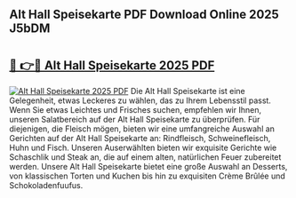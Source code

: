 ## Alt Hall Speisekarte PDF Download Online 2025 J5bDM

# <h2><a href="http://gc7j2bu.nevu.top/?p=Alt+Hall+Speisekarte">🔗 👉🔴 Alt Hall Speisekarte 2025 PDF</a></h2>

[![Alt Hall Speisekarte 2025 PDF](https://i.imgur.com/dBaPXMq.png)](http://gc7j2bu.nevu.top/?p=Alt+Hall+Speisekarte)
Die Alt Hall Speisekarte ist eine Gelegenheit, etwas Leckeres zu wählen, das zu Ihrem Lebensstil passt. Wenn Sie etwas Leichtes und Frisches suchen, empfehlen wir Ihnen, unseren Salatbereich auf der Alt Hall Speisekarte zu überprüfen. Für diejenigen, die Fleisch mögen, bieten wir eine umfangreiche Auswahl an Gerichten auf der Alt Hall Speisekarte an: Rindfleisch, Schweinefleisch, Huhn und Fisch. Unseren Auserwählten bieten wir exquisite Gerichte wie Schaschlik und Steak an, die auf einem alten, natürlichen Feuer zubereitet werden. Unsere Alt Hall Speisekarte bietet eine große Auswahl an Desserts, von klassischen Torten und Kuchen bis hin zu exquisiten Crème Brûlée und Schokoladenfuufus.
